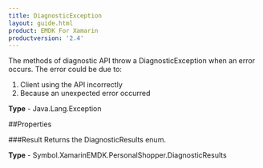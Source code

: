 ```yaml
---
title: DiagnosticException
layout: guide.html 
product: EMDK For Xamarin 
productversion: '2.4' 
---
```

The methods of diagnostic API throw a DiagnosticException when an error occurs. The error could be due to:
1. Client using the API incorrectly
2. Because an unexpected error occurred

**Type** - Java.Lang.Exception

##Properties

###Result
Returns the DiagnosticResults enum.

**Type** - Symbol.XamarinEMDK.PersonalShopper.DiagnosticResults


